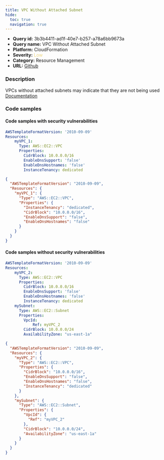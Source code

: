 ```yaml
---
title: VPC Without Attached Subnet
hide:
  toc: true
  navigation: true
---
```


<style>
  .highlight .hll {
    background-color: #ff171742;
  }
  .md-content {
    max-width: 1100px;
    margin: 0 auto;
  }
</style>

-   **Query id:** 3b3b4411-ad1f-40e7-b257-a78a6bb9673a
-   **Query name:** VPC Without Attached Subnet
-   **Platform:** CloudFormation
-   **Severity:** <span style="color:#edd57e">Low</span>
-   **Category:** Resource Management
-   **URL:** [Github](https://github.com/Checkmarx/kics/tree/master/assets/queries/cloudFormation/aws/vpc_without_attached_subnet)

### Description
VPCs without attached subnets may indicate that they are not being used<br>
[Documentation](https://docs.aws.amazon.com/AWSCloudFormation/latest/UserGuide/aws-resource-ec2-subnet.html)

### Code samples
#### Code samples with security vulnerabilities
```yaml title="Positive test num. 1 - yaml file" hl_lines="3"
AWSTemplateFormatVersion: '2010-09-09'
Resources:
    myVPC_1:
      Type: AWS::EC2::VPC
      Properties:
        CidrBlock: 10.0.0.0/16
        EnableDnsSupport: 'false'
        EnableDnsHostnames: 'false'
        InstanceTenancy: dedicated

```
```json title="Positive test num. 2 - json file" hl_lines="4"
{
  "AWSTemplateFormatVersion": "2010-09-09",
  "Resources": {
    "myVPC_1": {
      "Type": "AWS::EC2::VPC",
      "Properties": {
        "InstanceTenancy": "dedicated",
        "CidrBlock": "10.0.0.0/16",
        "EnableDnsSupport": "false",
        "EnableDnsHostnames": "false"
      }
    }
  }
}

```


#### Code samples without security vulnerabilities
```yaml title="Negative test num. 1 - yaml file"
AWSTemplateFormatVersion: '2010-09-09'
Resources:
    myVPC_2:
      Type: AWS::EC2::VPC
      Properties:
        CidrBlock: 10.0.0.0/16
        EnableDnsSupport: 'false'
        EnableDnsHostnames: 'false'
        InstanceTenancy: dedicated
    mySubnet:
      Type: AWS::EC2::Subnet
      Properties:
        VpcId:
            Ref: myVPC_2
        CidrBlock: 10.0.0.0/24
        AvailabilityZone: "us-east-1a"

```
```json title="Negative test num. 2 - json file"
{
  "AWSTemplateFormatVersion": "2010-09-09",
  "Resources": {
    "myVPC_2": {
      "Type": "AWS::EC2::VPC",
      "Properties": {
        "CidrBlock": "10.0.0.0/16",
        "EnableDnsSupport": "false",
        "EnableDnsHostnames": "false",
        "InstanceTenancy": "dedicated"
      }
    },
    "mySubnet": {
      "Type": "AWS::EC2::Subnet",
      "Properties": {
        "VpcId": {
          "Ref": "myVPC_2"
        },
        "CidrBlock": "10.0.0.0/24",
        "AvailabilityZone": "us-east-1a"
      }
    }
  }
}

```
